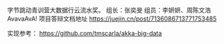字节跳动青训营大数据行云流水奖。
组长：张奕旻
组员：李妍妍、周陈文浩
AvavaAvA!
项目答辩文档地址
https://juejin.cn/post/7136086713771753485

实现参考：
https://github.com/tmscarla/akka-big-data
